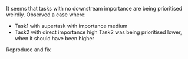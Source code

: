 It seems that tasks with no downstream importance are being prioritised weirdly. Observed a case where:
- Task1 with supertask with importance medium
- Task2 with direct importance high
Task2 was being prioritised lower, when it should have been higher

Reproduce and fix